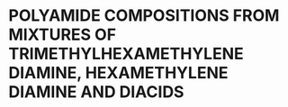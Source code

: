 # POLYAMIDE COMPOSITIONS FROM MIXTURES OF TRIMETHYLHEXAMETHYLENE DIAMINE, HEXAMETHYLENE DIAMINE AND DIACIDS